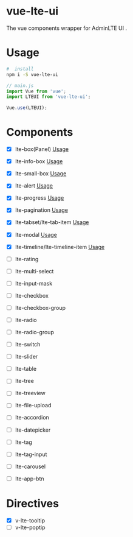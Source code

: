 # vue-lte-ui
The vue components wrapper for AdminLTE UI .

# Usage

```bash
#  install
npm i -S vue-lte-ui
```

```js
// main.js
import Vue from 'vue';
import LTEUI from 'vue-lte-ui';

Vue.use(LTEUI);
```


# Components

- [x] lte-box(Panel) [Usage](src/components/box/README.md)
- [x] lte-info-box [Usage](src/components/info-box/README.md)
- [x] lte-small-box [Usage](src/components/small-box/README.md)
- [x] lte-alert [Usage](src/components/alert/README.md)
- [x] lte-progress [Usage](src/components/progress/README.md)
- [x] lte-pagination [Usage](src/components/pagination/README.md)
- [x] lte-tabset/lte-tab-item [Usage](src/components/tabset/README.md)
- [x] lte-modal [Usage](src/components/modal/README.md)
- [x] lte-timeline/lte-timeline-item [Usage](src/components/timeline/README.md)
- [ ] lte-rating
- [ ] lte-multi-select
- [ ] lte-input-mask
- [ ] lte-checkbox
- [ ] lte-checkbox-group
- [ ] lte-radio
- [ ] lte-radio-group
- [ ] lte-switch
- [ ] lte-slider
- [ ] lte-table
- [ ] lte-tree
- [ ] lte-treeview
- [ ] lte-file-upload
- [ ] lte-accordion
- [ ] lte-datepicker
- [ ] lte-tag
- [ ] lte-tag-input
- [ ] lte-carousel
- [ ] lte-app-btn


# Directives

- [x] v-lte-tooltip
- [ ] v-lte-poptip
